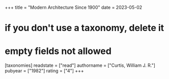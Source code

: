 +++
title = "Modern Architecture Since 1900"
date = 2023-05-02
# if you don't use a taxonomy, delete it
# empty fields not allowed
[taxonomies]
  readstate = ["read"]
  authorname = ["Curtis, William J. R."]
  pubyear = ["1982"]
  rating = ["4"]
+++

